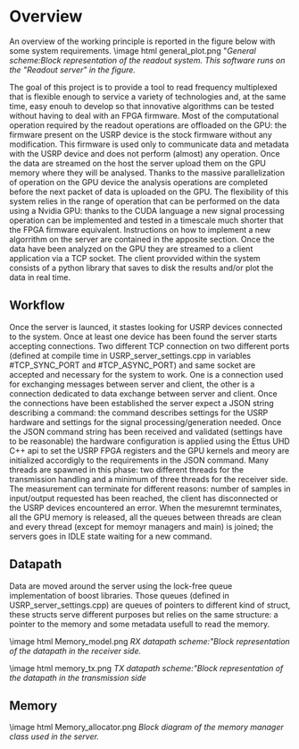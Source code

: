 Overview
========

An overview of the working principle is reported in the figure below with some system requirements.
\image html general_plot.png "*General scheme:Block representation of the readout system. This software runs on the "Readout server" in the figure.*

The goal of this project is to provide a tool to read frequency multiplexed that is flexible enough to service a variety of technologies and, at the same time, easy enouh to develop so that innovative algorithms can be tested without having to deal with an FPGA firmware. Most of the computational operation required by the readout operations are offloaded on the GPU: the firmware present on the USRP device is the stock firmware without any modification. This firmware is used only to communicate data and metadata with the USRP device and does not perform (almost) any operation. Once the data are streamed on the host the server upload them on the GPU memory where they will be analysed. Thanks to the massive parallelization of operation on the GPU device the analysis operations are completed before the next packet of data is uploaded on the GPU. The flexibility of this system relies in the range of operation that can be performed on the data using a Nvidia GPU: thanks to the CUDA language a new signal processing operation can be implemented and tested in a timescale much shorter that the FPGA firmware equivalent. Instructions on how to implement a new algorrithm on the server are contained in the apposite section. Once the data have been analyzed on the GPU they are streamed to a client application via a TCP socket. The client provvided within the system consists of a python library that saves to disk the results and/or plot the data in real time.

Workflow
--------

Once the server is launced, it stastes looking for USRP devices connected to the system. Once at least one device has been found the server starts accepting connections. Two different TCP connection on two different ports (defined at compile time in USRP_server_settings.cpp in variables #TCP_SYNC_PORT and #TCP_ASYNC_PORT) and same socket are accepted and necessary for the system to work. One is a connection used for exchanging messages between server and client, the other is a connection dedicated to data exchange between server and client. Once the connections have been established the server expect a JSON string describing a command: the command describes settings for the USRP hardware and settings for the signal processing/generation needed. Once the JSON command string has been received and validated (settings have to be reasonable) the hardware configuration is applied using the Ettus UHD C++ api to set the USRP FPGA registers and the GPU kernels and meory are initialized accordigly to the requirements in the JSON command. Many threads are spawned in this phase: two different threads for the transmission handling and a minimum of three threads for the receiver side.
The measurement can terminate for different reasons: number of samples in input/output requested has been reached, the client has disconnected or the USRP devices encountered an error.
When the mesuremnt terminates, all the GPU memory is released, all the queues between threads are clean and every thread (except for memoyr managers and main) is joined; the servers goes in IDLE state waiting for a new command.

Datapath
--------

Data are moved around the server using the lock-free queue implementation of boost libraries. Those queues (defined in USRP_server_settings.cpp) are queues of pointers to different kind of struct, these structs serve different purposes but relies on the same structure: a pointer to the memory and some metadata usefull to read the memory.


\image html Memory_model.png *RX datapath scheme:"Block representation of the datapath in the receiver side.*

\image html memory_tx.png *TX datapath scheme:"Block representation of the datapath in the transmission side*

Memory
----------------
\image html Memory_allocator.png *Block diagram of the memory manager class used in the server.*
